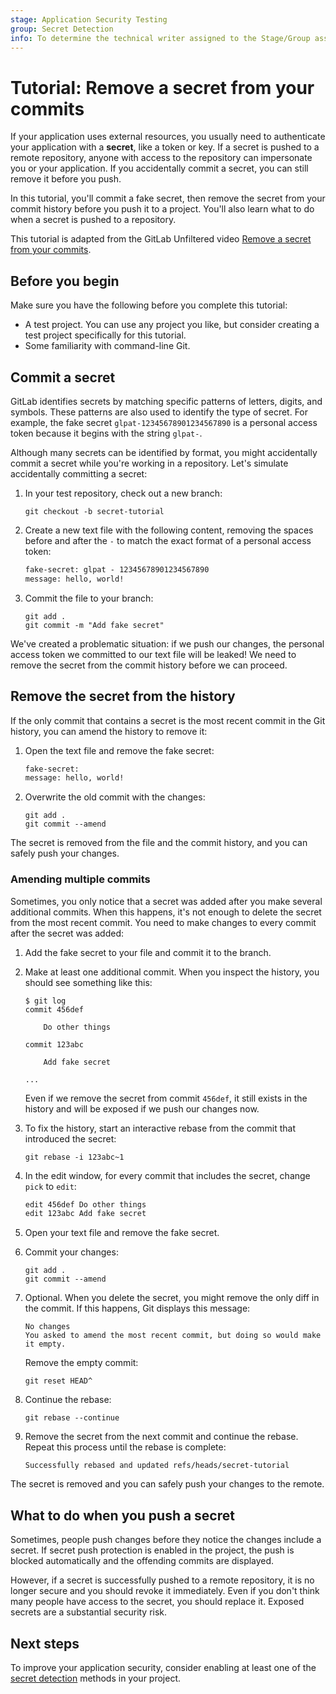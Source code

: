 ```yaml
---
stage: Application Security Testing
group: Secret Detection
info: To determine the technical writer assigned to the Stage/Group associated with this page, see https://handbook.gitlab.com/handbook/product/ux/technical-writing/#assignments
---
```


# Tutorial: Remove a secret from your commits

If your application uses external resources, you usually need to authenticate your
application with a **secret**, like a token or key. If a secret is pushed to a
remote repository, anyone with access to the repository can impersonate you or your
application. If you accidentally commit a secret, you can still remove it before you push.

In this tutorial, you'll commit a fake secret, then remove the secret from your
commit history before you push it to a project. You'll also learn what to do when
a secret is pushed to a repository.

<i class="fa fa-youtube-play youtube" aria-hidden="true"></i>
This tutorial is adapted from the GitLab Unfiltered video [Remove a secret from your commits](https://www.youtube.com/watch?v=2jBC3uBUlyU).
<!-- Video published on 2024-06-12 -->

## Before you begin

Make sure you have the following before you complete this tutorial:

- A test project. You can use any project you like, but consider creating a test project specifically for this tutorial.
- Some familiarity with command-line Git.

## Commit a secret

GitLab identifies secrets by matching specific patterns of letters, digits, and symbols. These patterns
are also used to identify the type of secret. For example, the fake secret `glpat-12345678901234567890` <!-- gitleaks:allow -->
is a personal access token because it begins with the string `glpat-`.

Although many secrets can be identified by format, you might accidentally commit a secret while you're working in a repository.
Let's simulate accidentally committing a secret:

1. In your test repository, check out a new branch:

   ```shell
   git checkout -b secret-tutorial
   ```

1. Create a new text file with the following content, removing the spaces before and after
   the `-` to match the exact format of a personal access token:

   ```txt
   fake-secret: glpat - 12345678901234567890
   message: hello, world!
   ```

1. Commit the file to your branch:

   ```shell
   git add .
   git commit -m "Add fake secret"
   ```

We've created a problematic situation: if we push our changes, the personal access token we committed to our text file
will be leaked! We need to remove the secret from the commit history before we can proceed.

## Remove the secret from the history

If the only commit that contains a secret is the most recent commit in the Git history,
you can amend the history to remove it:

1. Open the text file and remove the fake secret:

   ```txt
   fake-secret:
   message: hello, world!
   ```

1. Overwrite the old commit with the changes:

   ```shell
   git add .
   git commit --amend
   ```

The secret is removed from the file and the commit history, and you can safely push your changes.

### Amending multiple commits

Sometimes, you only notice that a secret was added after you make several additional commits.
When this happens, it's not enough to delete the secret from the most recent commit. You need to make changes
to every commit after the secret was added:

1. Add the fake secret to your file and commit it to the branch.
1. Make at least one additional commit. When you inspect the history, you should see something like this:

   ```shell
   $ git log
   commit 456def

       Do other things

   commit 123abc

       Add fake secret

   ...
   ```

   Even if we remove the secret from commit `456def`, it still exists in the history and will be exposed if we push our changes now.

1. To fix the history, start an interactive rebase from the commit that introduced the secret:

   ```shell
   git rebase -i 123abc~1
   ```

1. In the edit window, for every commit that includes the secret, change `pick` to `edit`:

   ```txt
   edit 456def Do other things
   edit 123abc Add fake secret
   ```

1. Open your text file and remove the fake secret.
1. Commit your changes:

   ```shell
   git add .
   git commit --amend
   ```

1. Optional. When you delete the secret, you might remove the only diff in the commit. If this happens, Git displays this message:

   ```shell
   No changes
   You asked to amend the most recent commit, but doing so would make it empty.
   ```

   Remove the empty commit:

   ```shell
   git reset HEAD^
   ```

1. Continue the rebase:

   ```shell
   git rebase --continue
   ```

1. Remove the secret from the next commit and continue the rebase. Repeat this process until the rebase is complete:

   ```shell
   Successfully rebased and updated refs/heads/secret-tutorial
   ```

The secret is removed and you can safely push your changes to the remote.

## What to do when you push a secret

Sometimes, people push changes before they notice the changes include a secret. If secret push protection is enabled in the project,
the push is blocked automatically and the offending commits are displayed.

However, if a secret is successfully pushed to a remote repository, it is no longer secure and you should revoke it immediately.
Even if you don't think many people have access to the secret, you should replace it. Exposed secrets are a substantial security risk.

## Next steps

To improve your application security, consider enabling at least one of the [secret detection](index.md) methods in your project.

